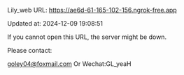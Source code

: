 Lily_web URL: https://ae6d-61-165-102-156.ngrok-free.app

Updated at: 2024-12-09 19:08:51

If you cannot open this URL, the server might be down.

Please contact: 

goley04@foxmail.com Or Wechat:GL_yeaH